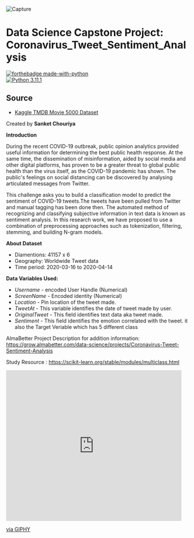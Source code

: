 ![Capture](https://user-images.githubusercontent.com/109847409/209483977-facec311-98fd-44e1-9045-d4feebab6cce.PNG)
# Data Science Capstone Project: Coronavirus_Tweet_Sentiment_Analysis

[![forthebadge made-with-python](http://ForTheBadge.com/images/badges/made-with-python.svg)](https://www.python.org/)                 
[![Python 3.11.1](https://img.shields.io/badge/python-3.11.1-blue.svg)](https://www.python.org/downloads/release/python-3111/)   

## Source
- [Kaggle TMDB Movie 5000 Dataset](https://www.kaggle.com/datasets/tmdb/tmdb-movie-metadata)

Created by **Sanket Chouriya**

**Introduction**

During the recent COVID-19 outbreak, public opinion analytics provided useful information for determining the best public health response. At the same time, the dissemination of misinformation, aided by social media and other digital platforms, has proven to be a greater threat to global public health than the virus itself, as the COVID-19 pandemic has shown. The public's feelings on social distancing can be discovered by analysing articulated messages from Twitter.

This challenge asks you to build a classification model to predict the sentiment of COVID-19 tweets.The tweets have been pulled from Twitter and manual tagging has been done then. The automated method of recognizing and classifying subjective information in text data is known as sentiment analysis. In this research work, we have proposed to use a combination of preprocessing approaches such as tokenization, filtering, stemming, and building N-gram models.


**About Dataset**

* Diamentions: 41157 x 6
* Geography: Worldwide Tweet data
* Time period: 2020-03-16 to 2020-04-14

**Data Variables Used:**

 * *Username* - encoded User Handle (Numerical)
 * *ScreenName* - Encoded identity (Numerical)
 * *Location* - Pin location of the tweet made.
 * *TweetAt* - This variable identifies the date of tweet made by user.
 * *OriginalTweet* - This field identifies text data aka tweet made.
 * *Sentiment* - This field identifies the emotion correlated with the tweet. it also the Target Veriable 
                 which has 5 different class
                 


AlmaBetter Project Description for addition information: https://grow.almabetter.com/data-science/projects/Coronavirus-Tweet-Sentiment-Analysis

Study Resource : https://scikit-learn.org/stable/modules/multiclass.html

<iframe src="https://giphy.com/embed/h26R1JMxiqYpwp0rkF" width="480" height="413" frameBorder="0" class="giphy-embed" allowFullScreen></iframe><p><a href="https://giphy.com/gifs/2020-mask-pandemic-h26R1JMxiqYpwp0rkF">via GIPHY</a></p>

